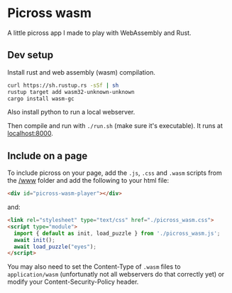 Picross wasm
=============
A little picross app I made to play with WebAssembly and Rust.

Dev setup
----------
Install rust and web assembly (wasm) compilation.
```bash
curl https://sh.rustup.rs -sSf | sh
rustup target add wasm32-unknown-unknown
cargo install wasm-gc
```

Also install python to run a local webserver.

Then compile and run with `./run.sh` (make sure it's executable).
It runs at [localhost:8000](http://localhost:8000).

Include on a page
------------------
To include picross on your page, add the `.js`, `.css` and `.wasm` scripts from
the [/www](/www) folder and add the following to your html file:
```html
<div id="picross-wasm-player"></div>
```
and:
```html
<link rel="stylesheet" type="text/css" href="./picross_wasm.css">
<script type="module">
  import { default as init, load_puzzle } from './picross_wasm.js';
  await init();
  await load_puzzle("eyes");
</script>
```
You may also need to set the Content-Type of `.wasm` files to `application/wasm`
(unfortunatly not all webservers do that correctly yet) or modify your
Content-Security-Policy header.
